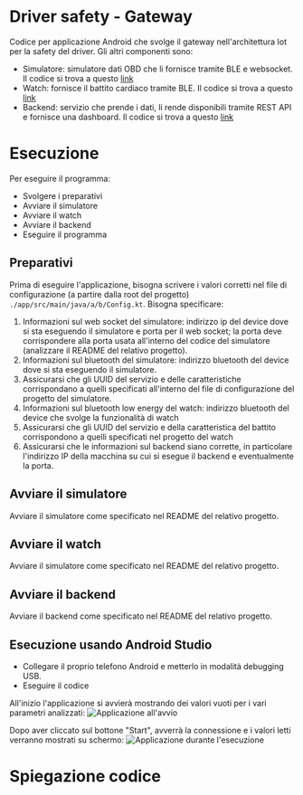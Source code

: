 # Driver safety - Gateway
Codice per applicazione Android che svolge il gateway nell'architettura Iot per la safety del driver.
Gli altri componenti sono:
- Simulatore: simulatore dati OBD che li fornisce tramite BLE e websocket. Il codice si trova a questo [link]()
- Watch: fornisce il battito cardiaco tramite BLE. Il codice si trova a questo [link]()
- Backend: servizio che prende i dati, li rende disponibili tramite REST API e fornisce una dashboard. Il codice si trova a questo [link]()

# Esecuzione

Per eseguire il programma:
- Svolgere i preparativi
- Avviare il simulatore
- Avviare il watch
- Avviare il backend
- Eseguire il programma

## Preparativi
Prima di eseguire l'applicazione, bisogna scrivere i valori corretti nel file di configurazione (a partire dalla root del progetto) `./app/src/main/java/a/b/Config.kt`. Bisogna specificare:
1. Informazioni sul web socket del simulatore: indirizzo ip del device dove si sta eseguendo il simulatore e porta per il web socket; la porta deve corrispondere alla porta usata all'interno del codice del simulatore (analizzare il README del relativo progetto).
2. Informazioni sul bluetooth del simulatore: indirizzo bluetooth del device dove si sta eseguendo il simulatore.
3. Assicurarsi che gli UUID del servizio e delle caratteristiche corrispondano a quelli specificati all'interno del file di configurazione del progetto del simulatore.
4. Informazioni sul bluetooth low energy del watch: indirizzo bluetooth del device che svolge la funzionalità di watch
5. Assicurarsi che gli UUID del servizio e della caratteristica del battito corrispondono a quelli specificati nel progetto del watch
6. Assicurarsi che le informazioni sul backend siano corrette, in particolare l'indirizzo IP della macchina su cui si esegue il backend e eventualmente la porta.

## Avviare il simulatore
Avviare il simulatore come specificato nel README del relativo progetto.

## Avviare il watch
Avviare il simulatore come specificato nel README del relativo progetto.

## Avviare il backend 
Avviare il backend come specificato nel README del relativo progetto.

## Esecuzione usando Android Studio
- Collegare il proprio telefono Android e metterlo in modalità debugging USB.
- Eseguire il codice

All'inizio l'applicazione si avvierà mostrando dei valori vuoti per i vari parametri analizzati:
![Applicazione all'avvio]()

Dopo aver cliccato sul bottone "Start", avverrà la connessione e i valori letti verranno mostrati su schermo:
![Applicazione durante l'esecuzione]()

# Spiegazione codice

